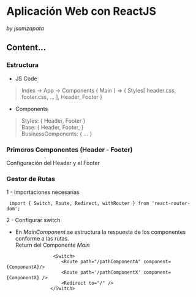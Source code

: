 # Aplicación Web con ReactJS
*by jsamzapata*

## Content...
### Estructura
- JS Code
> Index -> App -> Components { Main } => { Styles[ header.css, footer.css, ... ], Header, Footer }
- Components
> Styles: { Header, Footer } </br>
> Base: { Header, Footer, } </br>
> BusinessComponents: { ... }

### Primeros Componentes (Header - Footer)

Configuración del Header y el Footer

### Gestor de Rutas

1 - Importaciones necesarias

```
 import { Switch, Route, Redirect, withRouter } from 'react-router-dom';
``` 

2 - Configurar switch
- En *MainComponent* se estructura la respuesta de los componentes conforme a las rutas. </br>
Return del Componente *Main*
```
                 <Switch>
                    <Route path="/pathComponentA" component={ComponentA}/>
                    <Route path='/pathComponentX' component={ComponentX} />
                    <Redirect to="/" />
                </Switch>
```